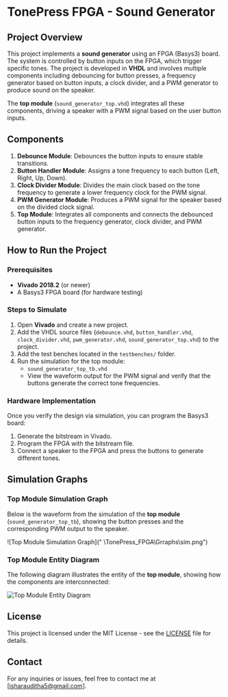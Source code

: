 # TonePress FPGA - Sound Generator

## Project Overview

This project implements a **sound generator** using an FPGA (Basys3) board. The system is controlled by button inputs on the FPGA, which trigger specific tones. The project is developed in **VHDL** and involves multiple components including debouncing for button presses, a frequency generator based on button inputs, a clock divider, and a PWM generator to produce sound on the speaker.

The **top module** (`sound_generator_top.vhd`) integrates all these components, driving a speaker with a PWM signal based on the user button inputs.

## Components

1. **Debounce Module**: Debounces the button inputs to ensure stable transitions.
2. **Button Handler Module**: Assigns a tone frequency to each button (Left, Right, Up, Down).
3. **Clock Divider Module**: Divides the main clock based on the tone frequency to generate a lower frequency clock for the PWM signal.
4. **PWM Generator Module**: Produces a PWM signal for the speaker based on the divided clock signal.
5. **Top Module**: Integrates all components and connects the debounced button inputs to the frequency generator, clock divider, and PWM generator.


## How to Run the Project

### Prerequisites

- **Vivado 2018.2** (or newer)
- A Basys3 FPGA board (for hardware testing)

### Steps to Simulate

1. Open **Vivado** and create a new project.
2. Add the VHDL source files (`debounce.vhd`, `button_handler.vhd`, `clock_divider.vhd`, `pwm_generator.vhd`, `sound_generator_top.vhd`) to the project.
3. Add the test benches located in the `testbenches/` folder.
4. Run the simulation for the top module:
   - `sound_generator_top_tb.vhd`
   - View the waveform output for the PWM signal and verify that the buttons generate the correct tone frequencies.

### Hardware Implementation

Once you verify the design via simulation, you can program the Basys3 board:
1. Generate the bitstream in Vivado.
2. Program the FPGA with the bitstream file.
3. Connect a speaker to the FPGA and press the buttons to generate different tones.

## Simulation Graphs

### Top Module Simulation Graph

Below is the waveform from the simulation of the **top module** (`sound_generator_top_tb`), showing the button presses and the corresponding PWM output to the speaker.

![Top Module Simulation Graph](" \TonePress_FPGA\Grraphs\sim.png")

### Top Module Entity Diagram

The following diagram illustrates the entity of the **top module**, showing how the components are interconnected:

![Top Module Entity Diagram](path_to_entity_diagram.png)

## License

This project is licensed under the MIT License - see the [LICENSE](LICENSE) file for details.

## Contact

For any inquiries or issues, feel free to contact me at [isharauditha5@gmail.com].

